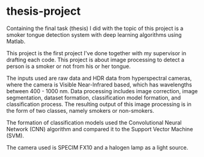 # thesis-project
Containing the final task (thesis) I did with the topic of this project is a smoker tongue detection system with deep learning algorithms using Matlab.

This project is the first project I've done together with my supervisor in drafting each code. This project is about image processing to detect a person is a smoker or not from his or her tongue. 

The inputs used are raw data and HDR data from hyperspectral cameras, where the camera is Visible Near-Infrared based, which has wavelengths between 400 - 1000 nm.  Data processing includes image correction, image segmentation, dataset formation, classification model formation, and classification process. The resulting output of this image processing is in the form of two classes, namely smokers or non-smokers.

The formation of classification models used the Convolutional Neural Network (CNN) algorithm and compared it to the Support Vector Machine (SVM).

The camera used is SPECIM FX10 and a halogen lamp as a light source. 
